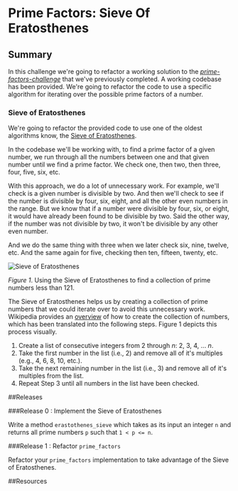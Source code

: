 # Prime Factors: Sieve Of Eratosthenes

## Summary
In this challenge we're going to refactor a working solution to the *[prime-factors-challenge][]* that we've previously completed.  A working codebase has been provided.  We're going to refactor the code to use a specific algorithm for iterating over the possible prime factors of a number.

### Sieve of Eratosthenes 
We're going to refactor the provided code to use one of the oldest algorithms know, the [Sieve of Eratosthenes][].

In the codebase we'll be working with, to find a prime factor of a given number, we run through all the numbers between one and that given number until we find a prime factor.  We check one, then two, then three, four, five, six, etc.

With this approach, we do a lot of unnecessary work. For example, we'll check is a given number is divisible by two.  And then we'll check to see if the number is divisible by four, six, eight, and all the other even numbers in the range.  But we know that if a number were divisible by four, six, or eight, it would have already been found to be divisible by two.  Said the other way, if the number was not divisible by two, it won't be divisible by any other even number.

And we do the same thing with three when we later check six, nine, twelve, etc. And the same again for five, checking then ten, fifteen, twenty, etc.

![Sieve of Eratosthenes](http://upload.wikimedia.org/wikipedia/commons/b/b9/Sieve_of_Eratosthenes_animation.gif)

*Figure 1*.  Using the Sieve of Eratosthenes to find a collection of prime numbers less than 121.

The Sieve of Eratosthenes helps us by creating a collection of prime numbers that we could iterate over to avoid this unnecessary work.  Wikipedia provides an [overview][SoE overview] of how to create the collection of numbers, which has been translated into the following steps.  Figure 1 depicts this process visually.

1. Create a list of consecutive integers from 2 through *n*:  2, 3, 4, ... *n*.
2. Take the first number in the list (i.e., 2) and remove all of it's multiples (e.g., 4, 6, 8, 10, etc.).
3. Take the next remaining number in the list (i.e., 3) and remove all of it's multiples from the list.
4. Repeat Step 3 until all numbers in the list have been checked. 


##Releases

###Release 0 : Implement the Sieve of Eratosthenes

Write a method `erastothenes_sieve` which takes as its input an integer `n` and returns all prime numbers `p` such that `1 < p <= n`.

###Release 1 : Refactor `prime_factors`

Refactor your `prime_factors` implementation to take advantage of the Sieve of Eratosthenes.

<!-- ##Optimize Your Learning -->

##Resources

[prime-factors-challenge]: ../../../prime-factors-challenge
[Sieve of Eratosthenes]: http://en.wikipedia.org/wiki/Sieve_of_Eratosthenes
[SoE overview]: https://en.wikipedia.org/wiki/Sieve_of_Eratosthenes#Overview
